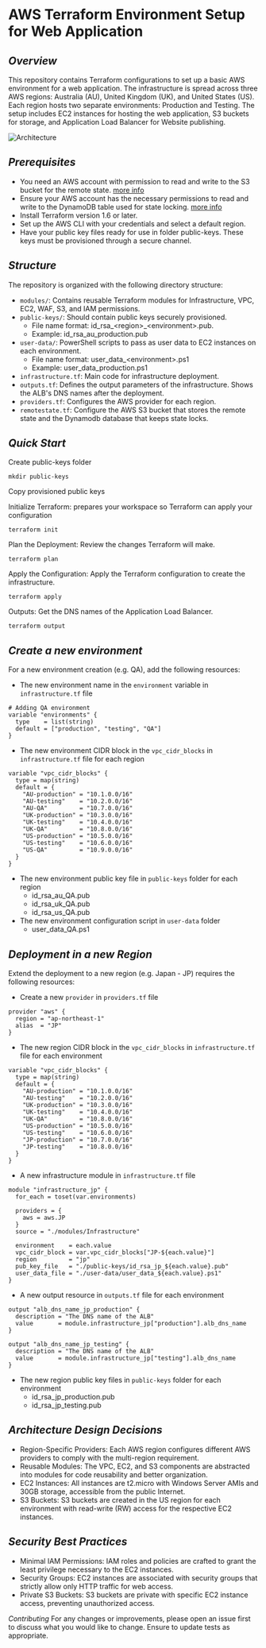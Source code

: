 # **AWS Terraform Environment Setup for Web Application**

## *Overview*

This repository contains Terraform configurations to set up a basic AWS environment for a web application. The infrastructure is spread across three AWS regions: Australia (AU), United Kingdom (UK), and United States (US). Each region hosts two separate environments: Production and Testing. The setup includes EC2 instances for hosting the web application, S3 buckets for storage, and Application Load Balancer for Website publishing.

![Architecture](https://github.com/matias-gon/infrastructure-deployment/assets/87095214/8436972b-c9d4-4e16-a034-e9f08f90ea0b)

## *Prerequisites*
- You need an AWS account with permission to read and write to the S3 bucket for the remote state. [more info](https://developer.hashicorp.com/terraform/language/settings/backends/s3#s3-bucket-permissions)
- Ensure your AWS account has the necessary permissions to read and write to the DynamoDB table used for state locking.  [more info](https://developer.hashicorp.com/terraform/language/settings/backends/s3#dynamodb-table-permissions)
- Install Terraform version 1.6 or later.
- Set up the AWS CLI with your credentials and select a default region.
- Have your public key files ready for use in folder public-keys. These keys must be provisioned through a secure channel.

## *Structure*

The repository is organized with the following directory structure:
- `modules/`: Contains reusable Terraform modules for Infrastructure, VPC, EC2, WAF, S3, and IAM permissions.
- `public-keys/`: Should contain public keys securely provisioned.
  - File name format: id_rsa_\<region\>_\<environment\>.pub.
  - Example: id_rsa_au_production.pub
- `user-data/`: PowerShell scripts to pass as user data to EC2 instances on each environment.
  - File name format: user_data_\<environment\>.ps1
  - Example: user_data_production.ps1
- `infrastructure.tf`: Main code for infrastructure deployment.
- `outputs.tf`: Defines the output parameters of the infrastructure. Shows the ALB's DNS names after the deployment.
- `providers.tf`: Configures the AWS provider for each region.
- `remotestate.tf`: Configure the AWS S3 bucket that stores the remote state and the Dynamodb database that keeps state locks.

## *Quick Start*

Create public-keys folder

```
mkdir public-keys
```

Copy provisioned public keys

Initialize Terraform: prepares your workspace so Terraform can apply your configuration

```
terraform init
```

Plan the Deployment: Review the changes Terraform will make.

```
terraform plan
```

Apply the Configuration: Apply the Terraform configuration to create the infrastructure.

```
terraform apply
```

Outputs: Get the DNS names of the Application Load Balancer.

```
terraform output
```
## *Create a new environment*

For a new environment creation (e.g. QA), add the following resources:

- The new environment name in the `environment` variable in `infrastructure.tf` file

```
# Adding QA environment
variable "environments" {
  type    = list(string)
  default = ["production", "testing", "QA"]
}
```
-  The new environment CIDR block in the `vpc_cidr_blocks` in `infrastructure.tf` file for each region
```
variable "vpc_cidr_blocks" {
  type = map(string)
  default = {
    "AU-production" = "10.1.0.0/16"
    "AU-testing"    = "10.2.0.0/16"
    "AU-QA"         = "10.7.0.0/16"
    "UK-production" = "10.3.0.0/16"
    "UK-testing"    = "10.4.0.0/16"
    "UK-QA"         = "10.8.0.0/16"
    "US-production" = "10.5.0.0/16"
    "US-testing"    = "10.6.0.0/16"
    "US-QA"         = "10.9.0.0/16"
  }
}
```
- The new environment public key file in `public-keys` folder for each region
  - id_rsa_au_QA.pub
  - id_rsa_uk_QA.pub
  - id_rsa_us_QA.pub
- The new environment configuration script in `user-data` folder
  - user_data_QA.ps1

## *Deployment in a new Region*

Extend the deployment to a new region (e.g. Japan - JP) requires the following resources:

- Create a new `provider` in `providers.tf` file
```
provider "aws" {
  region = "ap-northeast-1"
  alias  = "JP"
}
```
-  The new region CIDR block in the `vpc_cidr_blocks` in `infrastructure.tf` file for each environment
```
variable "vpc_cidr_blocks" {
  type = map(string)
  default = {
    "AU-production" = "10.1.0.0/16"
    "AU-testing"    = "10.2.0.0/16"
    "UK-production" = "10.3.0.0/16"
    "UK-testing"    = "10.4.0.0/16"
    "UK-QA"         = "10.8.0.0/16"
    "US-production" = "10.5.0.0/16"
    "US-testing"    = "10.6.0.0/16"
    "JP-production" = "10.7.0.0/16"
    "JP-testing"    = "10.8.0.0/16"
  }
}
```
- A new infrastructure module in `infrastructure.tf` file
```
module "infrastructure_jp" {
  for_each = toset(var.environments)

  providers = {
    aws = aws.JP
  }
  source = "./modules/Infrastructure"

  environment    = each.value
  vpc_cidr_block = var.vpc_cidr_blocks["JP-${each.value}"]
  region         = "jp"
  pub_key_file   = "./public-keys/id_rsa_jp_${each.value}.pub"
  user_data_file = "./user-data/user_data_${each.value}.ps1"
}
```
- A new output resource in `outputs.tf` file for each environment
```
output "alb_dns_name_jp_production" {
  description = "The DNS name of the ALB"
  value       = module.infrastructure_jp["production"].alb_dns_name
}

output "alb_dns_name_jp_testing" {
  description = "The DNS name of the ALB"
  value       = module.infrastructure_jp["testing"].alb_dns_name
}
```
- The new region public key files in `public-keys` folder for each environment
  - id_rsa_jp_production.pub
  - id_rsa_jp_testing.pub
 
## *Architecture Design Decisions*
- Region-Specific Providers: Each AWS region configures different AWS providers to comply with the multi-region requirement.
- Reusable Modules: The VPC, EC2, and S3 components are abstracted into modules for code reusability and better organization.
- EC2 Instances: All instances are t2.micro with Windows Server AMIs and 30GB storage, accessible from the public Internet.
- S3 Buckets: S3 buckets are created in the US region for each environment with read-write (RW) access for the respective EC2 instances.

## *Security Best Practices*
- Minimal IAM Permissions: IAM roles and policies are crafted to grant the least privilege necessary to the EC2 instances.
- Security Groups: EC2 instances are associated with security groups that strictly allow only HTTP traffic for web access.
- Private S3 Buckets: S3 buckets are private with specific EC2 instance access, preventing unauthorized access.

*Contributing*
For any changes or improvements, please open an issue first to discuss what you would like to change. Ensure to update tests as appropriate.
